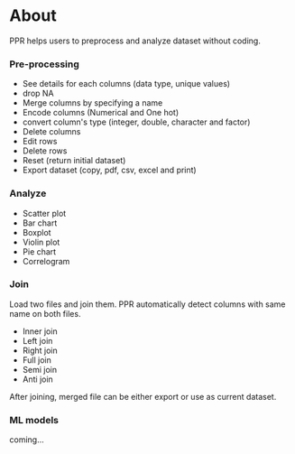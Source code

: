 # About

PPR helps users to preprocess and analyze dataset without coding.

### Pre-processing
- See details for each columns (data type, unique values)
- drop NA
- Merge columns by specifying a name
- Encode columns (Numerical and One hot)
- convert column's type (integer, double, character and factor)
- Delete columns
- Edit rows
- Delete rows
- Reset (return initial dataset)
- Export dataset (copy, pdf, csv, excel and print)

### Analyze
- Scatter plot
- Bar chart
- Boxplot
- Violin plot
- Pie chart
- Correlogram

### Join
Load two files and join them. PPR automatically detect columns with same name on both files.
- Inner join
- Left join
- Right join
- Full join
- Semi join
- Anti join

After joining, merged file can be either export or use as current dataset.

### ML models
coming...
